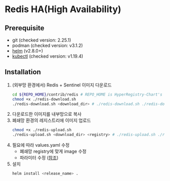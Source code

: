 # Redis HA(High Availability)
## Prerequisite
- git (checked version: 2.25.1)
- podman (checked version: v3.1.2)
- [helm](https://helm.sh/docs/intro/install/) (v2.8.0+)
- [kubectl](https://kubernetes.io/ko/docs/tasks/tools/install-kubectl-linux/) (checked version: v1.19.4)

## Installation
1. (외부망 환경에서) Redis + Sentinel 이미지 다운로드
   ```bash
   cd ${REPO_HOME}/contrib/redis # REPO_HOME is HyperRegistry-Chart's home path
   chmod +x ./redis-download.sh
   ./redis-download.sh <download_dir> # ./redis-download.sh ./redis-downloads
   ```
2. 다운로드한 이미지를 내부망으로 복사
3. 폐쇄망 환경의 레지스트리에 이미지 업로드
   ```bash
   chmod +x ./redis-upload.sh
   ./redis-upload.sh <download_dir> <registry> # ./redis-upload.sh ./redis-downloads 172.22.11.2:5000
   ```
4. 필요에 따라 values.yaml 수정
   - 폐쇄망 registry에 맞게 image 수정
   - 파라미터 수정 ([참조](https://github.com/bitnami/charts/tree/309c7c6e5eaab649a1f878c2f59198510086ef37/bitnami/redis#parameters))
5. 설치
   ```bash
   helm install <release_name> .
   ```
